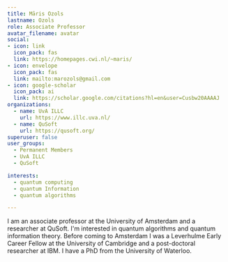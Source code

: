```yaml
---
title: Māris Ozols
lastname: Ozols
role: Associate Professor
avatar_filename: avatar
social:
- icon: link
  icon_pack: fas
  link: https://homepages.cwi.nl/~maris/
- icon: envelope
  icon_pack: fas
  link: mailto:marozols@gmail.com
- icon: google-scholar
  icon_pack: ai
  link: https://scholar.google.com/citations?hl=en&user=Cusbw20AAAAJ
organizations:
  - name: UvA ILLC
    url: https://www.illc.uva.nl/
  - name: QuSoft
    url: https://qusoft.org/
superuser: false
user_groups:
  - Permanent Members
  - UvA ILLC
  - QuSoft

interests:
  - quantum computing
  - quantum Information
  - quantum algorithms

---
```

I am an associate professor at the University of Amsterdam and a researcher at QuSoft. I'm interested in quantum algorithms and quantum information theory. Before coming to Amsterdam I was a Leverhulme Early Career Fellow at the University of Cambridge and a post-doctoral researcher at IBM. I have a PhD from the University of Waterloo.
